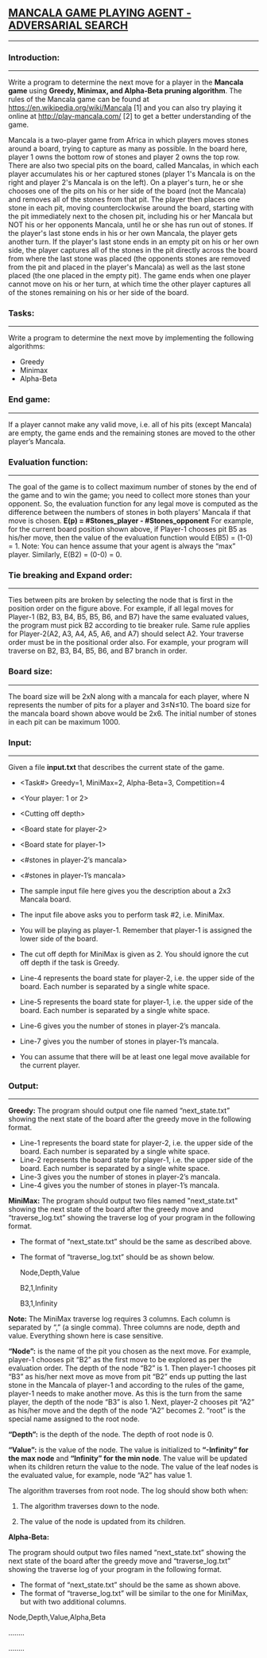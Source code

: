 ## <u>MANCALA GAME PLAYING AGENT - ADVERSARIAL SEARCH</u>
---------------------------------------------------------

### Introduction:
-----------------

Write a program to determine the next move for a player in the <b>Mancala game</b> using <b>Greedy, Minimax, and Alpha-Beta pruning algorithm</b>. The rules of the Mancala game can be found at https://en.wikipedia.org/wiki/Mancala [1] and you can also try playing it online at http://play-mancala.com/ [2] to get a better understanding of the game.

Mancala is a two-player game from Africa in which players moves stones around a board, trying to capture as many as possible. In the board here, player 1 owns the bottom row of stones and player 2 owns the top row. There are also two special pits on the board, called Mancalas, in which each player accumulates his or her captured stones (player 1's Mancala is on the right and player 2's Mancala is on the left).
On a player's turn, he or she chooses one of the pits on his or her side of the board (not the Mancala) and removes all of the stones from that pit. The player then places one stone in each pit, moving counterclockwise around the board, starting with the pit immediately next to the chosen pit, including his or her Mancala but NOT his or her opponents Mancala, until he or she has run out of stones. If the player's last stone ends in his or her own Mancala, the player gets another turn. If the player's last stone ends in an empty pit on his or her own side, the player captures all of the stones in the pit directly across the board from where the last stone was placed (the opponents stones are removed from the pit and placed in the player's Mancala) as well as the last stone placed (the one placed in the empty pit). The game ends when one player cannot move on his or her turn, at which time the other player captures all of the stones remaining on his or her side of the board.

### Tasks:
----------

Write a program to determine the next move by implementing the following algorithms:
* Greedy
* Minimax
* Alpha-Beta

### End game:
-------------

If a player cannot make any valid move, i.e. all of his pits (except Mancala) are empty, the game ends and the remaining stones are moved to the other player’s Mancala.

### Evaluation function:
------------------------

The goal of the game is to collect maximum number of stones by the end of the game and to win the game; you need to collect more stones than your opponent. So, the evaluation function for any legal move is computed as the difference between the numbers of stones in both players’ Mancala if that move is chosen.
<b>E(p) = #Stones_player - #Stones_opponent</b>
For example, for the current board position shown above, if Player-1 chooses pit B5 as his/her move, then the value of the evaluation function would E(B5) = (1-0) = 1. Note: You can hence assume that your agent is always the “max” player. Similarly, E(B2) = (0-0) = 0.

### Tie breaking and Expand order:
----------------------------------

Ties between pits are broken by selecting the node that is first in the position order on the figure above. For example, if all legal moves for Player-1 (B2, B3, B4, B5, B5, B6, and B7) have the same evaluated values, the program must pick B2 according to tie breaker rule. Same rule applies for Player-2(A2, A3, A4, A5, A6, and A7) should select A2.
Your traverse order must be in the positional order also. For example, your program will traverse on B2, B3, B4, B5, B6, and B7 branch in order.

### Board size:
---------------

The board size will be 2xN along with a mancala for each player, where N represents the number of pits for a player and 3≤N≤10. The board size for the mancala board shown above would be 2x6. The initial number of stones in each pit can be maximum 1000.

### Input:
----------

Given a file <b>input.txt</b> that describes the current state of the game.
* \<Task#\> Greedy=1, MiniMax=2, Alpha-Beta=3, Competition=4
* \<Your player: 1 or 2\>
* \<Cutting off depth\>
* \<Board state for player-2\>
* \<Board state for player-1\>
* \<#stones in player-2’s mancala\>
* \<#stones in player-1’s mancala\>

* The sample input file here gives you the description about a 2x3 Mancala board.
* The input file above asks you to perform task #2, i.e. MiniMax.
* You will be playing as player-1. Remember that player-1 is assigned the lower side of the board.
* The cut off depth for MiniMax is given as 2. You should ignore the cut off depth if the task is Greedy.
* Line-4 represents the board state for player-2, i.e. the upper side of the board. Each number is separated by a single white space.
* Line-5 represents the board state for player-1, i.e. the upper side of the board. Each number is separated by a single white space.
* Line-6 gives you the number of stones in player-2’s mancala.
* Line-7 gives you the number of stones in player-1’s mancala.
* You can assume that there will be at least one legal move available for the current player.

### Output:
-----------

<b>Greedy:</b>
The program should output one file named “next_state.txt” showing the next state of the board after the greedy move in the following format.

* Line-1 represents the board state for player-2, i.e. the upper side of the board. Each number is separated by a single white space.
* Line-2 represents the board state for player-1, i.e. the upper side of the board. Each number is separated by a single white space.
* Line-3 gives you the number of stones in player-2’s mancala.
* Line-4 gives you the number of stones in player-1’s mancala.


<b>MiniMax:</b>
The program should output two files named "next_state.txt" showing the next state of the board after the greedy move and “traverse_log.txt” showing the traverse log of your program in the following format.
* The format of “next_state.txt” should be the same as described above.
* The format of “traverse_log.txt” should be as shown below.
    
    Node,Depth,Value

    B2,1,Infinity
    
    B3,1,Infinity

<b>Note:</b> The MiniMax traverse log requires 3 columns. Each column is separated by “,” (a single comma). Three columns are node, depth and value. Everything shown here is case sensitive.

<b>“Node”:</b> is the name of the pit you chosen as the next move. For example, player-1 chooses pit “B2” as the first move to be explored as per the evaluation order. The depth of the node “B2” is 1. Then player-1 chooses pit “B3” as his/her next move as move from pit “B2” ends up putting the last stone in the Mancala of player-1 and according to the rules of the game, player-1 needs to make another move. As this is the turn from the same player, the depth of the node “B3” is also 1. Next, player-2 chooses pit “A2” as his/her move and the depth of the node “A2” becomes 2. “root” is the special name assigned to the root node.

<b>“Depth”:</b> is the depth of the node. The depth of root node is 0.

<b>“Value”:</b> is the value of the node. The value is initialized to <b>“-Infinity” for the max node</b> and <b>“Infinity” for the min node</b>. The value will be updated when its children return the value to the node. The value of the leaf nodes is the evaluated value, for example, node “A2” has value 1.

The algorithm traverses from root node. The log should show both when:

1) The algorithm traverses down to the node.

2) The value of the node is updated from its children.

<b>Alpha-Beta:</b>

The program should output two files named “next_state.txt” showing the next state of the board after the greedy move and “traverse_log.txt” showing the traverse log of your program in the following format.
* The format of “next_state.txt” should be the same as shown above.
* The format of “traverse_log.txt” will be similar to the one for MiniMax, but with two additional columns.

Node,Depth,Value,Alpha,Beta

........

........

